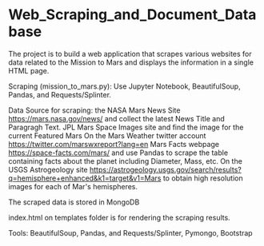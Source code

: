 # Web_Scraping_and_Document_Database

The project is to build a web application that scrapes various websites for data related to the Mission to Mars and displays the information in a single HTML page.

Scraping (mission_to_mars.py):
Use Jupyter Notebook, BeautifulSoup, Pandas, and Requests/Splinter.

Data Source for scraping:
the NASA Mars News Site https://mars.nasa.gov/news/ and collect the latest News Title and Paragragh Text. 
JPL Mars Space Images site and find the image for the current Featured Mars 
On the Mars Weather twitter account https://twitter.com/marswxreport?lang=en 
 Mars Facts webpage https://space-facts.com/mars/ and use Pandas to scrape the table containing facts about the planet including Diameter, Mass, etc.
On the USGS Astrogeology site https://astrogeology.usgs.gov/search/results?q=hemisphere+enhanced&k1=target&v1=Mars to obtain high resolution images for each of Mar's hemispheres.

The scraped data is stored in MongoDB

index.html on templates folder is for rendering the scraping results.

Tools: BeautifulSoup, Pandas, and Requests/Splinter, Pymongo, Bootstrap

